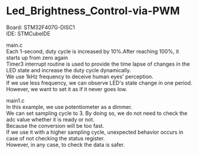 # Led_Brightness_Control-via-PWM
Board: STM32F407G-DISC1                                                             
  IDE: STMCubeIDE                                   
  
  main.c                                                                                               
Each 1-second, duty cycle is  increased by 10%.After reaching 100%, it starts up from zero again                                             
Timer3 interrupt routine is used to provide the time lapse of changes in the LED state and increase the duty cycle dynamically.  
We use 1kHz frequency to deceive human eyes' perception.                                             
If we use less frequency, we can observe LED's state change in one period.                                   
However, we want to set it as if it never goes low.                                                

  main1.c                                                        
 In this example, we use potentiometer as a dimmer.                                                             
 We can set sampling cycle to 3. By doing so, we do not need to check the adc value whether it is ready or not.                                    
 Because the conversion will be too fast.                                                                       
 If we use it with a higher sampling cycle, unexpected behavior occurs in case of not checking the status register.                        
 However, in any case, to check the data is safer.

